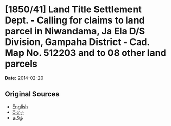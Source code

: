 # [1850/41] Land Title Settlement Dept. - Calling for claims to land parcel in Niwandama, Ja Ela D/S Division, Gampaha District - Cad. Map No. 512203 and to 08 other land parcels

**Date:** 2014-02-20

## Original Sources

- [English](https://documents.gov.lk/view/extra-gazettes/2014/2/1850-41_E.pdf)
- [සිංහල](https://documents.gov.lk/view/extra-gazettes/2014/2/1850-41_S.pdf)
- [தமிழ்](https://documents.gov.lk/view/extra-gazettes/2014/2/1850-41_T.pdf)
